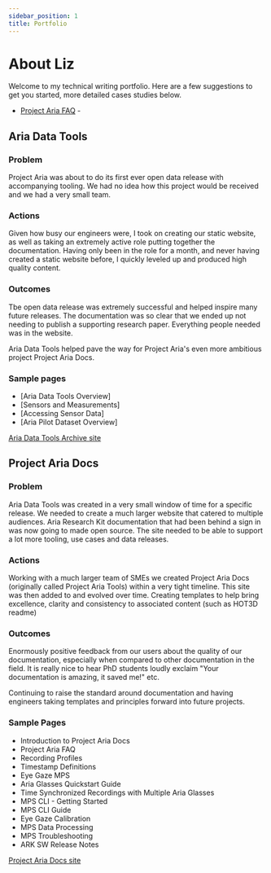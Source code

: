 ```yaml
---
sidebar_position: 1
title: Portfolio
---
```


# About Liz

Welcome to my technical writing portfolio. Here are a few suggestions to get you started, more detailed cases studies below.

* [Project Aria FAQ](/aria_docs/faq.mdx) - 


## Aria Data Tools
### Problem
Project Aria was about to do its first ever open data release with accompanying tooling. We had no idea how this project would be received and we had a very small team. 

### Actions
Given how busy our engineers were, I took on creating our static website, as well as taking an extremely active role putting together the documentation. Having only been in the role for a month, and never having created a static website before, I quickly leveled up and produced high quality content.

### Outcomes

Tbe open data release was extremely successful and helped inspire many future releases. The documentation was so clear that we ended up not needing to publish a supporting research paper. Everything people needed was in the website. 

Aria Data Tools helped pave the way for Project Aria's even more ambitious project Project Aria Docs.

### Sample pages
* [Aria Data Tools Overview]
* [Sensors and Measurements]
* [Accessing Sensor Data]
* [Aria Pilot Dataset Overview]

[Aria Data Tools Archive site](https://facebookresearch.github.io/Aria_data_tools/docs/overview/)


## Project Aria Docs
### Problem
Aria Data Tools was created in a very small window of time for a specific release. We needed to create a much larger website that catered to multiple audiences. Aria Research Kit documentation that had been behind a sign in was now going to made open source. The site needed to be able to support a lot more tooling, use cases and data releases.

### Actions
Working with a much larger team of SMEs we created Project Aria Docs (originally called Project Aria Tools) within a very tight timeline. This site was then added to and evolved over time. Creating templates to help bring excellence, clarity and consistency to associated content (such as HOT3D readme)

### Outcomes
Enormously positive feedback from our users about the quality of our documentation, especially when compared to other documentation in the field. It is really nice to hear PhD students loudly exclaim "Your documentation is amazing, it saved me!" etc.

Continuing to raise the standard around documentation and having engineers taking templates and principles forward into future projects.

### Sample Pages

* Introduction to Project Aria Docs
* Project Aria FAQ
* Recording Profiles
* Timestamp Definitions
* Eye Gaze MPS
* Aria Glasses Quickstart Guide
* Time Synchronized Recordings with Multiple Aria Glasses
* MPS CLI - Getting Started
* MPS CLI Guide
* Eye Gaze Calibration
* MPS Data Processing
* MPS Troubleshooting
* ARK SW Release Notes





[Project Aria Docs site](https://facebookresearch.github.io/projectaria_tools/docs/intro)
